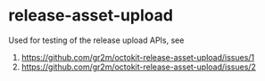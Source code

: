 # release-asset-upload

Used for testing of the release upload APIs, see

1. https://github.com/gr2m/octokit-release-asset-upload/issues/1
2. https://github.com/gr2m/octokit-release-asset-upload/issues/2
